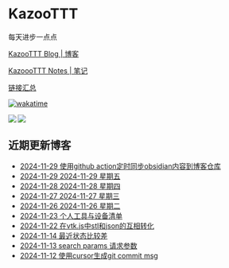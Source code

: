 # KazooTTT
每天进步一点点

[KazooTTT Blog | 博客](https://blog.kazoottt.top)

[KazoooTTT Notes | 笔记](https://notes.kazoottt.top)

[链接汇总](https://bento.me/kazoottt)

[![wakatime](https://wakatime.com/badge/user/d3dc2570-e4bf-4469-b0c2-127b495e8b91.svg)](https://wakatime.com/@d3dc2570-e4bf-4469-b0c2-127b495e8b91)

<a href="https://github.com/anuraghazra/github-readme-stats">
  <img align="left" src="https://github-readme-stats.vercel.app/api?username=KazooTTT&theme=radical" />
</a>

<a href="https://github.com/anuraghazra/github-readme-stats">
  <img src="https://github-readme-stats.vercel.app/api/top-langs/?username=KazooTTT&theme=radical" />
</a>


## 近期更新博客
<!-- BLOG-POST-LIST:START -->
 - [2024-11-29 使用github action定时同步obsidian内容到博客仓库](https://blog.kazoottt.top/blog/synchronize-profiles-to-remote-and-local-on-a-regular-basis/)
 - [2024-11-29 2024-11-29 星期五](https://blog.kazoottt.top/diary/diary-2024-11-29/)
 - [2024-11-28 2024-11-28 星期四](https://blog.kazoottt.top/diary/diary-2024-11-28/)
 - [2024-11-27 2024-11-27 星期三](https://blog.kazoottt.top/diary/diary-2024-11-27/)
 - [2024-11-26 2024-11-26 星期二](https://blog.kazoottt.top/diary/diary-2024-11-26/)
 - [2024-11-23 个人工具与设备清单](https://blog.kazoottt.top/blog/personal-tools-and-equipment-inventory/)
 - [2024-11-22 在vtk.js中stl和json的互相转化](https://blog.kazoottt.top/blog/in-vtkjs-stl-and-json-are-converted-to-each-other/)
 - [2024-11-14 最近状态比较差](https://blog.kazoottt.top/blog/recently-the-state-has-been-relatively-poor/)
 - [2024-11-13 search params 请求参数](https://blog.kazoottt.top/blog/search-params/)
 - [2024-11-12 使用cursor生成git commit msg](https://blog.kazoottt.top/blog/cursorgit-commit-msg/)<!-- BLOG-POST-LIST:END -->
